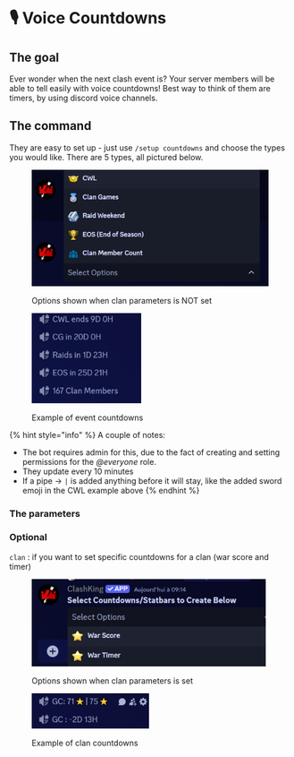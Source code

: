 # 🎙️ Voice Countdowns

## The goal

Ever wonder when the next clash event is? Your server members will be able to tell easily with voice countdowns! Best way to think of them are timers, by using discord voice channels.&#x20;

## The command

They are easy to set up - just use `/setup countdowns` and choose the types you would like. There are 5 types, all pictured below.

<figure><img src="../.gitbook/assets/image (8).png" alt="" width="452"><figcaption><p>Options shown when clan parameters is NOT set</p></figcaption></figure>

<figure><img src="../.gitbook/assets/image (9).png" alt="" width="196"><figcaption><p>Example of event countdowns</p></figcaption></figure>

{% hint style="info" %}
A couple of notes:

* The bot requires admin for this, due to the fact of creating and setting permissions for the _@everyone_ role.
* They update every 10 minutes
* If a pipe -> `|` is added anything before it will stay, like the added sword emoji in the CWL example above
{% endhint %}

### The parameters

### Optional

`clan` : if you want to set specific countdowns for a clan (war score and timer)

<figure><img src="../.gitbook/assets/image (7).png" alt="" width="419"><figcaption><p>Options shown when clan parameters is set</p></figcaption></figure>

<figure><img src="../.gitbook/assets/image (10).png" alt="" width="210"><figcaption><p>Example of clan countdowns</p></figcaption></figure>

